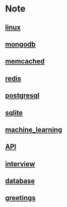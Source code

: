 # Note

## [linux](linux.md)

## [mongodb](mongodb.md)

## [memcached](memcached.md)

## [redis](redis.md)

## [postgresql](postgresql.md)

## [sqlite](sqlite.md)

## [machine_learning](machine_learning.md)

## [API](API.md)

## [interview](interview.md)

## [database](database.md)

## [greetings](greetings.md)

